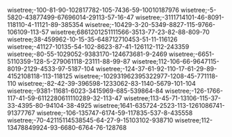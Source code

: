 wisetree;-100-81-90-102817782-105-7436-59-10010187976
wisetree;-5-5820-43877499-67696014-29113-57-16-47
wisetree;-3111714101-46-8091-118110-4-11121-89-385354
wisetree;-10429-3-20-5349-8827-115-9766-106109-113-57
wisetree;6861201251111566-3513-77-23-82-88-809-70
wisetree;38-459962-10-15-35-648712710453-51-11-116126
wisetree;-41127-10135-54-102-8623-87-41-126112-112-243359
wisetree;-80-55-1029052-9383170-124673681-9-2469
wisetree;-6651-5110359-128-5-279061118-23111-88-99-87
wisetree;112-106-66-9647115-8019-2129-4533-97-5187-104
wisetree;-124-37-61-92-110-17-61-29-89-4152108118-113-118125
wisetree;-102931962395322977-1208-45-771118-110
wisetree;-82-42-39-396598-1233062-83-1140-5679-101-104
wisetree;-9381-11681-6023-3415969-685-539864-84
wisetree;-126-1766-117-41-59-6112280611110289-32-113-47
wisetree;113-45-71-13106-115-37-33-4395-80-94104-38-4925
wisetree;1641-635724-2523-113-1261086741-91377767
wisetree;-106-135747-6174-59-117835-537-8-435558
wisetree;-70-42115114538545-64-27-9-15103102-938710
wisetree;112-13478849924-93-6680-6764-76-128768



